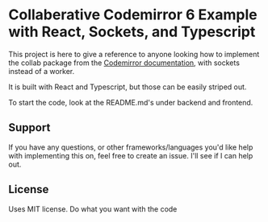 # Collaberative Codemirror 6 Example with React, Sockets, and Typescript

This project is here to give a reference to anyone looking how to implement the collab package from the [Codemirror documentation](https://codemirror.net/examples/collab/), with sockets instead of a worker.

It is built with React and Typescript, but those can be easily striped out.

To start the code, look at the README.md's under backend and frontend.

## Support
If you have any questions, or other frameworks/languages you'd like help with implementing this on, feel free to create an issue. I'll see if I can help out.

## License
Uses MIT license. Do what you want with the code
